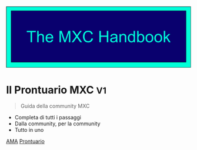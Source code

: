 ![logo](/Assets/Logo/Logo_fit.png)

# Il Prontuario MXC <small>V1</small>

> Guida della community MXC

- Completa di tutti i passaggi
- Dalla community, per la community
- Tutto in uno

[AMA](/MDFiles/AMA/AMA)
[Prontuario](/MDFiles/Handbook/handbook)


